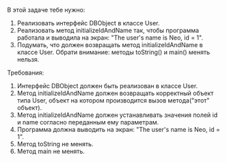 
В этой задаче тебе нужно:
1. Реализовать интерфейс DBObject в классе User.
2. Реализовать метод initializeIdAndName так, чтобы программа работала и выводила на экран: &quot;The user&#39;s name is Neo, id = 1&quot;.
3. Подумать, что должен возвращать метод initializeIdAndName в классе User.
Обрати внимание: методы toString() и main() менять нельзя.



Требования:
1.	Интерфейс DBObject должен быть реализован в классе User.
2.	Метод initializeIdAndName должен возвращать корректный объект типа User, объект на котором производится вызов метода(&quot;этот&quot; объект).
3.	Метод initializeIdAndName должен устанавливать значения полей id и name согласно переданным ему параметрам.
4.	Программа должна выводить на экран: &quot;The user&#39;s name is Neo, id = 1&quot;.
5.	Метод toString не менять.
6.	Метод main не менять.


